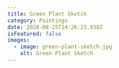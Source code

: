 ```yaml
---
title: Green Plant Sketch
category: Paintings
date: 2020-08-25T14:26:23.938Z
isFeatured: false
images:
  - image: green-plant-sketch.jpg
    alt: Green Plant Sketch
---
```

